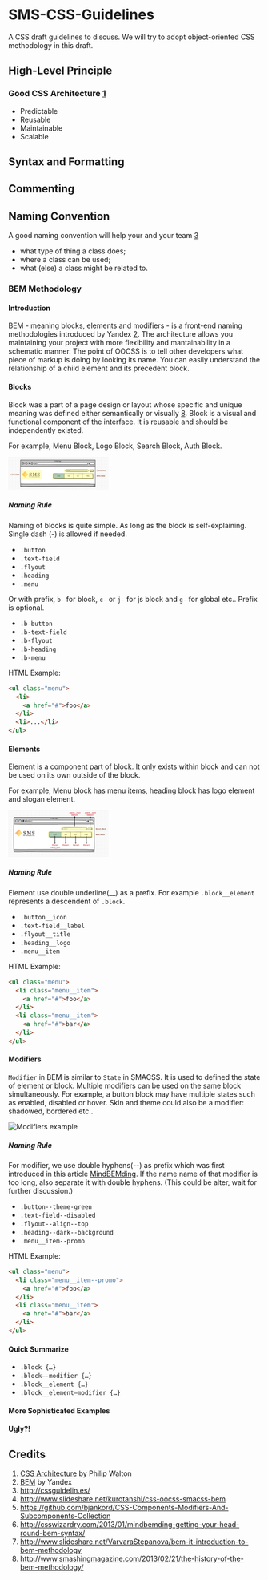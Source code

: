 SMS-CSS-Guidelines
==================
A CSS draft guidelines to discuss. 
We will try to adopt object-oriented CSS methodology in this draft.

High-Level Principle
--------------------
### Good CSS Architecture [1]
- Predictable 
- Reusable 
- Maintainable 
- Scalable

Syntax and Formatting
---------------------

Commenting
----------

Naming Convention
-----------------
A good naming convention will help your and your team [3]
  
- what type of thing a class does;
- where a class can be used;
- what (else) a class might be related to.

### BEM Methodology
#### Introduction
BEM - meaning blocks, elements and modifiers - is a front-end naming methodologies introduced by Yandex [2]. The architecture 
allows you maintaining your project with more flexibility and mantainability in a schematic manner. 
The point of OOCSS is to tell other developers what piece of markup is doing by looking its name.
You can easily understand the relationship of a child element and its precedent block.  

#### Blocks
Block was a part of a page design or layout whose specific and unique meaning was defined either semantically or visually [8]. Block is a visual and functional component of the interface. It is reusable and should be independently existed.

For example, Menu Block, Logo Block, Search Block, Auth Block.

<img src="images/blocks-example.png" alt="Blocks example" style="width: 200px;"/>

##### Naming Rule
Naming of blocks is quite simple. As long as the block is self-explaining. Single dash (-) is allowed if needed. 

- ```.button```
- ```.text-field```
- ```.flyout```
- ```.heading```
- ```.menu```

Or with prefix, ```b-``` for block, ```c-``` or ```j-``` for js block and ```g-``` for global etc.. Prefix is optional.
- ```.b-button```
- ```.b-text-field```
- ```.b-flyout```
- ```.b-heading```
- ```.b-menu```

HTML Example:
```html
<ul class="menu">
  <li>
    <a href="#">foo</a>
  </li>
  <li>...</li>
</ul>  
```

#### Elements
Element is a component part of block. It only exists within block and can not be used on its own outside of the block.
 
For example, Menu block has menu items, heading block has logo element and slogan element.

<img src="images/elements-example.png" alt="Elements example" style="width: 200px;"/>

##### Naming Rule 
Element use double underline(__) as a prefix. For example ```.block__element``` represents a descendent of ```.block```.

- ```.button__icon```
- ```.text-field__label```
- ```.flyout__title```
- ```.heading__logo```
- ```.menu__item```

HTML Example:
```html
<ul class="menu">
  <li class="menu__item">
    <a href="#">foo</a>
  </li>
  <li class="menu__item">
    <a href="#">bar</a>
  </li>
</ul>  
```

#### Modifiers
 ```Modifier``` in BEM is similar to ```State``` in SMACSS. It is used to defined the state of element or block.
 Multiple modifiers can be used on the same block simultaneously. 
 For example, a button block may have multiple states such as enabled, disabled or hover. Skin and theme could also be a modifier: shadowed, bordered etc..
 
 <img src="images/modifiers-example.png" alt="Modifiers example" style="width: 200px;"/>

##### Naming Rule
For modifier, we use double hyphens(--) as prefix which was first introduced in this article [MindBEMding][6]. 
If the name name of that modifier is too long, also separate it with double hyphens. (This could be alter, wait for further discussion.)

- ```.button--theme-green```
- ```.text-field--disabled```
- ```.flyout--align--top```
- ```.heading--dark--background```
- ```.menu__item--promo```

HTML Example:
```html
<ul class="menu">
  <li class="menu__item--promo">
    <a href="#">foo</a>
  </li>
  <li class="menu__item">
    <a href="#">bar</a>
  </li>
</ul>  
```

#### Quick Summarize
- ```.block {…}```
- ```.block—-modifier {…}``` 
- ```.block__element {…}```
- ```.block__element—modifier {…}```

#### More Sophisticated Examples
 
#### Ugly?!
 
Credits
-------
1. [CSS Architecture](http://philipwalton.com/articles/css-architecture/) by Philip Walton
2. [BEM](http://bem.info/) by Yandex
3. http://cssguidelin.es/
4. http://www.slideshare.net/kurotanshi/css-oocss-smacss-bem
5. https://github.com/bjankord/CSS-Components-Modifiers-And-Subcomponents-Collection
6. http://csswizardry.com/2013/01/mindbemding-getting-your-head-round-bem-syntax/
7. http://www.slideshare.net/VarvaraStepanova/bem-it-introduction-to-bem-methodology
8. http://www.smashingmagazine.com/2013/02/21/the-history-of-the-bem-methodology/

[1]: http://philipwalton.com/articles/css-architecture/ 
[2]: http://bem.info/ "by Yandex"
[3]: http://cssguidelin.es/
[4]: http://www.slideshare.net/kurotanshi/css-oocss-smacss-bem
[5]: https://github.com/bjankord/CSS-Components-Modifiers-And-Subcomponents-Collection
[6]: http://csswizardry.com/2013/01/mindbemding-getting-your-head-round-bem-syntax/
[7]: http://www.slideshare.net/VarvaraStepanova/bem-it-introduction-to-bem-methodology
[8]: http://www.smashingmagazine.com/2013/02/21/the-history-of-the-bem-methodology/
